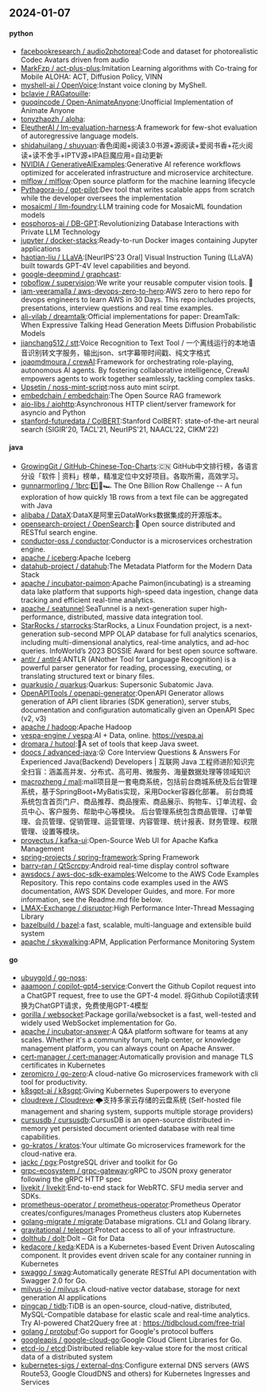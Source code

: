## 2024-01-07

#### python
* [facebookresearch / audio2photoreal](https://github.com/facebookresearch/audio2photoreal):Code and dataset for photorealistic Codec Avatars driven from audio
* [MarkFzp / act-plus-plus](https://github.com/MarkFzp/act-plus-plus):Imitation Learning algorithms with Co-traing for Mobile ALOHA: ACT, Diffusion Policy, VINN
* [myshell-ai / OpenVoice](https://github.com/myshell-ai/OpenVoice):Instant voice cloning by MyShell.
* [bclavie / RAGatouille](https://github.com/bclavie/RAGatouille):
* [guoqincode / Open-AnimateAnyone](https://github.com/guoqincode/Open-AnimateAnyone):Unofficial Implementation of Animate Anyone
* [tonyzhaozh / aloha](https://github.com/tonyzhaozh/aloha):
* [EleutherAI / lm-evaluation-harness](https://github.com/EleutherAI/lm-evaluation-harness):A framework for few-shot evaluation of autoregressive language models.
* [shidahuilang / shuyuan](https://github.com/shidahuilang/shuyuan):香色闺阁+阅读3.0书源+源阅读+爱阅书香+花火阅读+读不舍手+IPTV源+IPA巨魔应用=自动更新
* [NVIDIA / GenerativeAIExamples](https://github.com/NVIDIA/GenerativeAIExamples):Generative AI reference workflows optimized for accelerated infrastructure and microservice architecture.
* [mlflow / mlflow](https://github.com/mlflow/mlflow):Open source platform for the machine learning lifecycle
* [Pythagora-io / gpt-pilot](https://github.com/Pythagora-io/gpt-pilot):Dev tool that writes scalable apps from scratch while the developer oversees the implementation
* [mosaicml / llm-foundry](https://github.com/mosaicml/llm-foundry):LLM training code for MosaicML foundation models
* [eosphoros-ai / DB-GPT](https://github.com/eosphoros-ai/DB-GPT):Revolutionizing Database Interactions with Private LLM Technology
* [jupyter / docker-stacks](https://github.com/jupyter/docker-stacks):Ready-to-run Docker images containing Jupyter applications
* [haotian-liu / LLaVA](https://github.com/haotian-liu/LLaVA):[NeurIPS'23 Oral] Visual Instruction Tuning (LLaVA) built towards GPT-4V level capabilities and beyond.
* [google-deepmind / graphcast](https://github.com/google-deepmind/graphcast):
* [roboflow / supervision](https://github.com/roboflow/supervision):We write your reusable computer vision tools. 💜
* [iam-veeramalla / aws-devops-zero-to-hero](https://github.com/iam-veeramalla/aws-devops-zero-to-hero):AWS zero to hero repo for devops engineers to learn AWS in 30 Days. This repo includes projects, presentations, interview questions and real time examples.
* [ali-vilab / dreamtalk](https://github.com/ali-vilab/dreamtalk):Official implementations for paper: DreamTalk: When Expressive Talking Head Generation Meets Diffusion Probabilistic Models
* [jianchang512 / stt](https://github.com/jianchang512/stt):Voice Recognition to Text Tool / 一个离线运行的本地语音识别转文字服务，输出json、srt字幕带时间戳、纯文字格式
* [joaomdmoura / crewAI](https://github.com/joaomdmoura/crewAI):Framework for orchestrating role-playing, autonomous AI agents. By fostering collaborative intelligence, CrewAI empowers agents to work together seamlessly, tackling complex tasks.
* [Upsetin / noss-mint-script](https://github.com/Upsetin/noss-mint-script):noss auto mint scirpt.
* [embedchain / embedchain](https://github.com/embedchain/embedchain):The Open Source RAG framework
* [aio-libs / aiohttp](https://github.com/aio-libs/aiohttp):Asynchronous HTTP client/server framework for asyncio and Python
* [stanford-futuredata / ColBERT](https://github.com/stanford-futuredata/ColBERT):Stanford ColBERT: state-of-the-art neural search (SIGIR'20, TACL'21, NeurIPS'21, NAACL'22, CIKM'22)

#### java
* [GrowingGit / GitHub-Chinese-Top-Charts](https://github.com/GrowingGit/GitHub-Chinese-Top-Charts):🇨🇳 GitHub中文排行榜，各语言分设「软件 | 资料」榜单，精准定位中文好项目。各取所需，高效学习。
* [gunnarmorling / 1brc](https://github.com/gunnarmorling/1brc):1️⃣🐝🏎️ The One Billion Row Challenge -- A fun exploration of how quickly 1B rows from a text file can be aggregated with Java
* [alibaba / DataX](https://github.com/alibaba/DataX):DataX是阿里云DataWorks数据集成的开源版本。
* [opensearch-project / OpenSearch](https://github.com/opensearch-project/OpenSearch):🔎 Open source distributed and RESTful search engine.
* [conductor-oss / conductor](https://github.com/conductor-oss/conductor):Conductor is a microservices orchestration engine.
* [apache / iceberg](https://github.com/apache/iceberg):Apache Iceberg
* [datahub-project / datahub](https://github.com/datahub-project/datahub):The Metadata Platform for the Modern Data Stack
* [apache / incubator-paimon](https://github.com/apache/incubator-paimon):Apache Paimon(incubating) is a streaming data lake platform that supports high-speed data ingestion, change data tracking and efficient real-time analytics.
* [apache / seatunnel](https://github.com/apache/seatunnel):SeaTunnel is a next-generation super high-performance, distributed, massive data integration tool.
* [StarRocks / starrocks](https://github.com/StarRocks/starrocks):StarRocks, a Linux Foundation project, is a next-generation sub-second MPP OLAP database for full analytics scenarios, including multi-dimensional analytics, real-time analytics, and ad-hoc queries. InfoWorld’s 2023 BOSSIE Award for best open source software.
* [antlr / antlr4](https://github.com/antlr/antlr4):ANTLR (ANother Tool for Language Recognition) is a powerful parser generator for reading, processing, executing, or translating structured text or binary files.
* [quarkusio / quarkus](https://github.com/quarkusio/quarkus):Quarkus: Supersonic Subatomic Java.
* [OpenAPITools / openapi-generator](https://github.com/OpenAPITools/openapi-generator):OpenAPI Generator allows generation of API client libraries (SDK generation), server stubs, documentation and configuration automatically given an OpenAPI Spec (v2, v3)
* [apache / hadoop](https://github.com/apache/hadoop):Apache Hadoop
* [vespa-engine / vespa](https://github.com/vespa-engine/vespa):AI + Data, online. https://vespa.ai
* [dromara / hutool](https://github.com/dromara/hutool):🍬A set of tools that keep Java sweet.
* [doocs / advanced-java](https://github.com/doocs/advanced-java):😮 Core Interview Questions & Answers For Experienced Java(Backend) Developers | 互联网 Java 工程师进阶知识完全扫盲：涵盖高并发、分布式、高可用、微服务、海量数据处理等领域知识
* [macrozheng / mall](https://github.com/macrozheng/mall):mall项目是一套电商系统，包括前台商城系统及后台管理系统，基于SpringBoot+MyBatis实现，采用Docker容器化部署。 前台商城系统包含首页门户、商品推荐、商品搜索、商品展示、购物车、订单流程、会员中心、客户服务、帮助中心等模块。 后台管理系统包含商品管理、订单管理、会员管理、促销管理、运营管理、内容管理、统计报表、财务管理、权限管理、设置等模块。
* [provectus / kafka-ui](https://github.com/provectus/kafka-ui):Open-Source Web UI for Apache Kafka Management
* [spring-projects / spring-framework](https://github.com/spring-projects/spring-framework):Spring Framework
* [barry-ran / QtScrcpy](https://github.com/barry-ran/QtScrcpy):Android real-time display control software
* [awsdocs / aws-doc-sdk-examples](https://github.com/awsdocs/aws-doc-sdk-examples):Welcome to the AWS Code Examples Repository. This repo contains code examples used in the AWS documentation, AWS SDK Developer Guides, and more. For more information, see the Readme.md file below.
* [LMAX-Exchange / disruptor](https://github.com/LMAX-Exchange/disruptor):High Performance Inter-Thread Messaging Library
* [bazelbuild / bazel](https://github.com/bazelbuild/bazel):a fast, scalable, multi-language and extensible build system
* [apache / skywalking](https://github.com/apache/skywalking):APM, Application Performance Monitoring System

#### go
* [ubuygold / go-noss](https://github.com/ubuygold/go-noss):
* [aaamoon / copilot-gpt4-service](https://github.com/aaamoon/copilot-gpt4-service):Convert the Github Copilot request into a ChatGPT request, free to use the GPT-4 model. 将Github Copilot请求转换为ChatGPT请求，免费使用GPT-4模型
* [gorilla / websocket](https://github.com/gorilla/websocket):Package gorilla/websocket is a fast, well-tested and widely used WebSocket implementation for Go.
* [apache / incubator-answer](https://github.com/apache/incubator-answer):A Q&A platform software for teams at any scales. Whether it's a community forum, help center, or knowledge management platform, you can always count on Apache Answer.
* [cert-manager / cert-manager](https://github.com/cert-manager/cert-manager):Automatically provision and manage TLS certificates in Kubernetes
* [zeromicro / go-zero](https://github.com/zeromicro/go-zero):A cloud-native Go microservices framework with cli tool for productivity.
* [k8sgpt-ai / k8sgpt](https://github.com/k8sgpt-ai/k8sgpt):Giving Kubernetes Superpowers to everyone
* [cloudreve / Cloudreve](https://github.com/cloudreve/Cloudreve):🌩支持多家云存储的云盘系统 (Self-hosted file management and sharing system, supports multiple storage providers)
* [cursusdb / cursusdb](https://github.com/cursusdb/cursusdb):CursusDB is an open-source distributed in-memory yet persisted document oriented database with real time capabilities.
* [go-kratos / kratos](https://github.com/go-kratos/kratos):Your ultimate Go microservices framework for the cloud-native era.
* [jackc / pgx](https://github.com/jackc/pgx):PostgreSQL driver and toolkit for Go
* [grpc-ecosystem / grpc-gateway](https://github.com/grpc-ecosystem/grpc-gateway):gRPC to JSON proxy generator following the gRPC HTTP spec
* [livekit / livekit](https://github.com/livekit/livekit):End-to-end stack for WebRTC. SFU media server and SDKs.
* [prometheus-operator / prometheus-operator](https://github.com/prometheus-operator/prometheus-operator):Prometheus Operator creates/configures/manages Prometheus clusters atop Kubernetes
* [golang-migrate / migrate](https://github.com/golang-migrate/migrate):Database migrations. CLI and Golang library.
* [gravitational / teleport](https://github.com/gravitational/teleport):Protect access to all of your infrastructure.
* [dolthub / dolt](https://github.com/dolthub/dolt):Dolt – Git for Data
* [kedacore / keda](https://github.com/kedacore/keda):KEDA is a Kubernetes-based Event Driven Autoscaling component. It provides event driven scale for any container running in Kubernetes
* [swaggo / swag](https://github.com/swaggo/swag):Automatically generate RESTful API documentation with Swagger 2.0 for Go.
* [milvus-io / milvus](https://github.com/milvus-io/milvus):A cloud-native vector database, storage for next generation AI applications
* [pingcap / tidb](https://github.com/pingcap/tidb):TiDB is an open-source, cloud-native, distributed, MySQL-Compatible database for elastic scale and real-time analytics. Try AI-powered Chat2Query free at : https://tidbcloud.com/free-trial
* [golang / protobuf](https://github.com/golang/protobuf):Go support for Google's protocol buffers
* [googleapis / google-cloud-go](https://github.com/googleapis/google-cloud-go):Google Cloud Client Libraries for Go.
* [etcd-io / etcd](https://github.com/etcd-io/etcd):Distributed reliable key-value store for the most critical data of a distributed system
* [kubernetes-sigs / external-dns](https://github.com/kubernetes-sigs/external-dns):Configure external DNS servers (AWS Route53, Google CloudDNS and others) for Kubernetes Ingresses and Services

